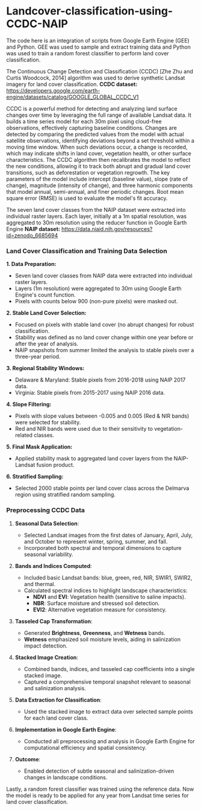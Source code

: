 # Landcover-classification-using-CCDC-NAIP
The code here is an integration of scripts from Google Earth Engine (GEE) and Python. GEE was used to sample and extract training data and Python was used to train a random forest classifier to perform land cover classification. 

The Continuous Change Detection and Classification (CCDC) [Zhe Zhu and Curtis Woodcock, 2014] algorithm was used to derive synthetic Landsat imagery for land cover classification. 
**CCDC dataset:** https://developers.google.com/earth-engine/datasets/catalog/GOOGLE_GLOBAL_CCDC_V1

CCDC is a powerful method for detecting and analyzing land surface changes over time by leveraging the full range of available Landsat data. It builds a time series model for each 30m pixel using cloud-free observations, effectively capturing baseline conditions. Changes are detected by comparing the predicted values from the model with actual satellite observations, identifying deviations beyond a set threshold within a moving time window. When such deviations occur, a change is recorded, which may indicate shifts in land cover, vegetation health, or other surface characteristics. The CCDC algorithm then recalibrates the model to reflect the new conditions, allowing it to track both abrupt and gradual land cover transitions, such as deforestation or vegetation regrowth. The key parameters of the model include intercept (baseline value), slope (rate of change), magnitude (intensity of change), and three harmonic components that model annual, semi-annual, and finer periodic changes. Root mean square error (RMSE) is used to evaluate the model's fit accuracy. 

The seven land cover classes from the NAIP dataset were extracted into individual raster layers. Each layer, initially at a 1m spatial resolution, was aggregated to 30m resolution using the reducer function in Google Earth Engine
**NAIP dataset:** https://data.niaid.nih.gov/resources?id=zenodo_6685694

### Land Cover Classification and Training Data Selection

**1. Data Preparation:**
-  Seven land cover classes from NAIP data were extracted into individual raster layers.
- Layers (1m resolution) were aggregated to 30m using Google Earth Engine's count function.
- Pixels with counts below 900 (non-pure pixels) were masked out.

**2. Stable Land Cover Selection:**
- Focused on pixels with stable land cover (no abrupt changes) for robust classification.
- Stability was defined as no land cover change within one year before or after the year of analysis.
- NAIP snapshots from summer limited the analysis to stable pixels over a three-year period.

**3. Regional Stability Windows:**
- Delaware & Maryland: Stable pixels from 2016-2018 using NAIP 2017 data.
- Virginia: Stable pixels from 2015-2017 using NAIP 2016 data.

**4. Slope Filtering:**
- Pixels with slope values between -0.005 and 0.005 (Red & NIR bands) were selected for stability.
- Red and NIR bands were used due to their sensitivity to vegetation-related classes.

**5. Final Mask Application:**
- Applied stability mask to aggregated land cover layers from the NAIP-Landsat fusion product.

**6. Stratified Sampling:**
- Selected 2000 stable points per land cover class across the Delmarva region using stratified random sampling.


### Preprocessing CCDC Data
1. **Seasonal Data Selection**:  
   - Selected Landsat images from the first dates of January, April, July, and October to represent winter, spring, summer, and fall.  
   - Incorporated both spectral and temporal dimensions to capture seasonal variability.

2. **Bands and Indices Computed**:  
   - Included basic Landsat bands: blue, green, red, NIR, SWIR1, SWIR2, and thermal.  
   - Calculated spectral indices to highlight landscape characteristics:  
     - **NDVI** and **EVI**: Vegetation health (sensitive to saline impacts).  
     - **NBR**: Surface moisture and stressed soil detection.  
     - **EVI2**: Alternative vegetation measure for consistency.

3. **Tasseled Cap Transformation**:  
   - Generated **Brightness**, **Greenness**, and **Wetness** bands.  
   - **Wetness** emphasized soil moisture levels, aiding in salinization impact detection.

4. **Stacked Image Creation**:  
   - Combined bands, indices, and tasseled cap coefficients into a single stacked image.  
   - Captured a comprehensive temporal snapshot relevant to seasonal and salinization analysis.

5. **Data Extraction for Classification**:  
   - Used the stacked image to extract data over selected sample points for each land cover class.

6. **Implementation in Google Earth Engine**:  
   - Conducted all preprocessing and analysis in Google Earth Engine for computational efficiency and spatial consistency.  

7. **Outcome**:  
   - Enabled detection of subtle seasonal and salinization-driven changes in landscape conditions.

Lastly, a random forest classifier was trained using the reference data.
Now the model is ready to be applied for any year from Landsat time series for land cover classification. 
